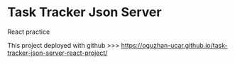 # Task Tracker Json Server

React practice

This project deployed with github >>> https://oguzhan-ucar.github.io/task-tracker-json-server-react-project/
